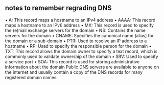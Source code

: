 <!-- dns stuff -->
## notes to remember regrading DNS

• A: This record maps a hostname to an IPv4 address
• AAAA: This record maps a hostname to an IPv6 address
• MX: This record is used to specify the (e)mail exchange servers for the domain
• NS: Contains the name servers for the domain
• CNAME: Specifies the canonical name (alias) for the domain or a sub-domain
• PTR: Used to resolve an IP address to a hostname
• RP: Used to specify the responsible person for the domain
• TXT: This record allows the domain owner to specify a text record, which is commonly used to validate ownership of the domain
• SRV: Used to specify a service port
• SOA: This record is used for storing administrative information about the domain
Public DNS servers are available to anyone on the internet and usually contain a copy of the DNS records for many registered domain names.